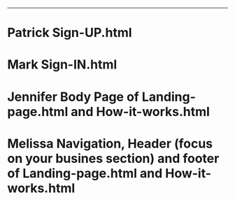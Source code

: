 
--------- 
# Patrick Sign-UP.html 
# Mark Sign-IN.html 
# Jennifer Body Page of Landing-page.html and How-it-works.html
# Melissa Navigation, Header (focus on your busines section) and footer of Landing-page.html and How-it-works.html 
